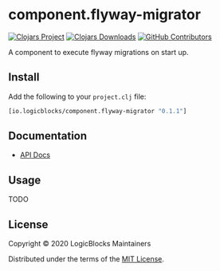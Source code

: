 # component.flyway-migrator

[![Clojars Project](https://img.shields.io/clojars/v/io.logicblocks/component.flyway-migrator.svg)](https://clojars.org/io.logicblocks/component.flyway-migrator)
[![Clojars Downloads](https://img.shields.io/clojars/dt/io.logicblocks/component.flyway-migrator.svg)](https://clojars.org/io.logicblocks/component.flyway-migrator)
[![GitHub Contributors](https://img.shields.io/github/contributors-anon/logicblocks/component.flyway-migrator.svg)](https://github.com/logicblocks/component.flyway-migrator/graphs/contributors)

A component to execute flyway migrations on start up.

## Install

Add the following to your `project.clj` file:

```clj
[io.logicblocks/component.flyway-migrator "0.1.1"]
```

## Documentation

* [API Docs](https://logicblocks.github.io/component.flyway-migrator/index.html)

## Usage

TODO

## License

Copyright &copy; 2020 LogicBlocks Maintainers

Distributed under the terms of the 
[MIT License](http://opensource.org/licenses/MIT).

